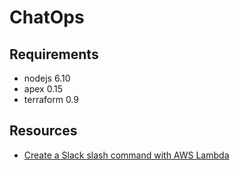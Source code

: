 # ChatOps

## Requirements

- nodejs 6.10
- apex 0.15
- terraform 0.9


## Resources

- [Create a Slack slash command with AWS Lambda](https://medium.com/@pixelcodeuk/create-a-slack-slash-command-with-aws-lambda-83fb172f9a74)